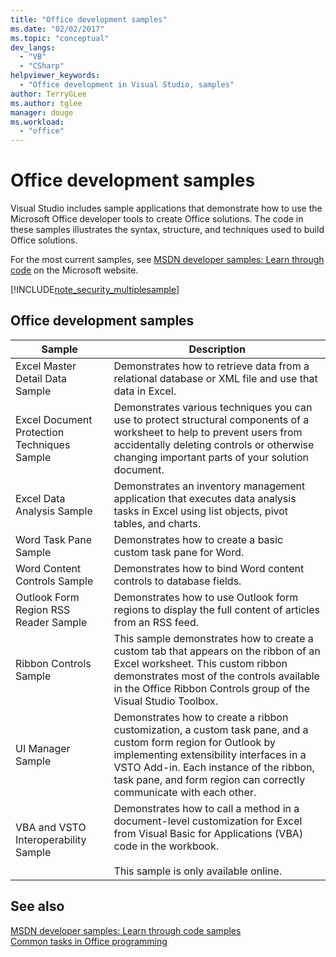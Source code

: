 ```yaml
---
title: "Office development samples"
ms.date: "02/02/2017"
ms.topic: "conceptual"
dev_langs: 
  - "VB"
  - "CSharp"
helpviewer_keywords: 
  - "Office development in Visual Studio, samples"
author: TerryGLee
ms.author: tglee
manager: douge
ms.workload: 
  - "office"
---
```

# Office development samples
  Visual Studio includes sample applications that demonstrate how to use the Microsoft Office developer tools to create Office solutions. The code in these samples illustrates the syntax, structure, and techniques used to build Office solutions.  
  
 For the most current samples, see [MSDN developer samples: Learn through code](http://go.microsoft.com/fwlink/?LinkID=248199) on the Microsoft website.  
  
 [!INCLUDE[note_security_multiplesample](../vsto/includes/note-security-multiplesample-md.md)]  
  
## Office development samples  
  
|Sample|Description|  
|------------|-----------------|  
|Excel Master Detail Data Sample|Demonstrates how to retrieve data from a relational database or XML file and use that data in Excel.|  
|Excel Document Protection Techniques Sample|Demonstrates various techniques you can use to protect structural components of a worksheet to help to prevent users from accidentally deleting controls or otherwise changing important parts of your solution document.|  
|Excel Data Analysis Sample|Demonstrates an inventory management application that executes data analysis tasks in Excel using list objects, pivot tables, and charts.|  
|Word Task Pane Sample|Demonstrates how to create a basic custom task pane for Word.|  
|Word Content Controls Sample|Demonstrates how to bind Word content controls to database fields.|  
|Outlook Form Region RSS Reader Sample|Demonstrates how to use Outlook form regions to display the full content of articles from an RSS feed.|  
|Ribbon Controls Sample|This sample demonstrates how to create a custom tab that appears on the ribbon of an Excel worksheet. This custom ribbon demonstrates most of the controls available in the Office Ribbon Controls group of the Visual Studio Toolbox.|  
|UI Manager Sample|Demonstrates how to create a ribbon customization, a custom task pane, and a custom form region for Outlook by implementing extensibility interfaces in a VSTO Add-in. Each instance of the ribbon, task pane, and form region can correctly communicate with each other.|  
|VBA and VSTO Interoperability Sample|Demonstrates how to call a method in a document-level customization for Excel from Visual Basic for Applications (VBA) code in the workbook.<br /><br /> This sample is only available online.|  
  
## See also  
 [MSDN developer samples: Learn through code samples](http://go.microsoft.com/fwlink/?LinkID=248199)   
 [Common tasks in Office programming](../vsto/common-tasks-in-office-programming.md)  
